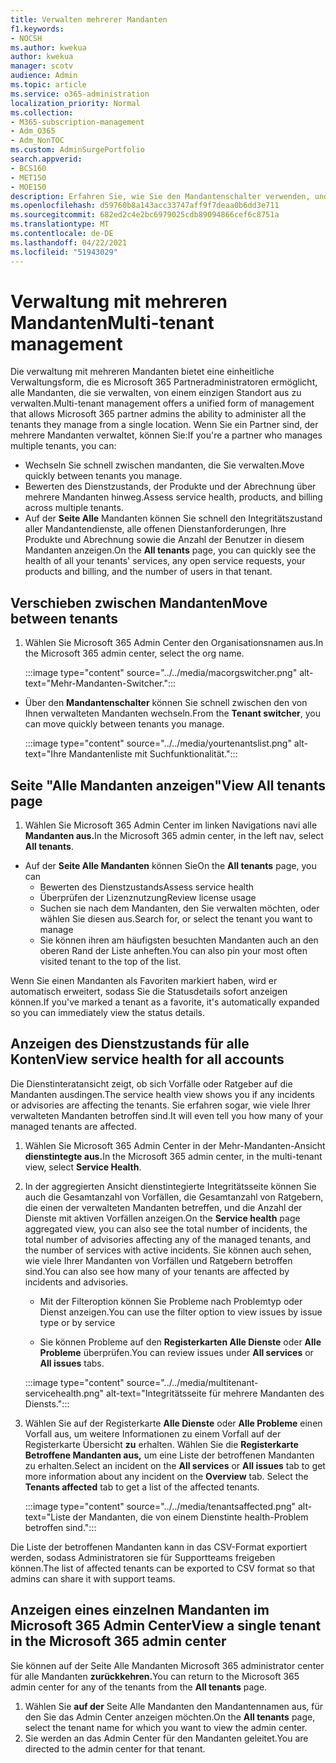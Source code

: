 ```yaml
---
title: Verwalten mehrerer Mandanten
f1.keywords:
- NOCSH
ms.author: kwekua
author: kwekua
manager: scotv
audience: Admin
ms.topic: article
ms.service: o365-administration
localization_priority: Normal
ms.collection:
- M365-subscription-management
- Adm_O365
- Adm_NonTOC
ms.custom: AdminSurgePortfolio
search.appverid:
- BCS160
- MET150
- MOE150
description: Erfahren Sie, wie Sie den Mandantenschalter verwenden, und erfahren Sie mehr mandantenverdingte Ansichten.
ms.openlocfilehash: d59760b8a143acc33747aff9f7deaa0b6dd3e711
ms.sourcegitcommit: 682ed2c4e2bc6979025cdb89094866cef6c8751a
ms.translationtype: MT
ms.contentlocale: de-DE
ms.lasthandoff: 04/22/2021
ms.locfileid: "51943029"
---
```

# <a name="multi-tenant-management"></a><span data-ttu-id="52d14-103">Verwaltung mit mehreren Mandanten</span><span class="sxs-lookup"><span data-stu-id="52d14-103">Multi-tenant management</span></span>

<span data-ttu-id="52d14-104">Die verwaltung mit mehreren Mandanten bietet eine einheitliche Verwaltungsform, die es Microsoft 365 Partneradministratoren ermöglicht, alle Mandanten, die sie verwalten, von einem einzigen Standort aus zu verwalten.</span><span class="sxs-lookup"><span data-stu-id="52d14-104">Multi-tenant management offers a unified form of management that allows Microsoft 365 partner admins the ability to administer all the tenants they manage from a single location.</span></span> <span data-ttu-id="52d14-105">Wenn Sie ein Partner sind, der mehrere Mandanten verwaltet, können Sie:</span><span class="sxs-lookup"><span data-stu-id="52d14-105">If you're a partner who manages multiple tenants, you can:</span></span>

- <span data-ttu-id="52d14-106">Wechseln Sie schnell zwischen mandanten, die Sie verwalten.</span><span class="sxs-lookup"><span data-stu-id="52d14-106">Move quickly between tenants you manage.</span></span>
- <span data-ttu-id="52d14-107">Bewerten des Dienstzustands, der Produkte und der Abrechnung über mehrere Mandanten hinweg.</span><span class="sxs-lookup"><span data-stu-id="52d14-107">Assess service health, products, and billing across multiple tenants.</span></span>
- <span data-ttu-id="52d14-108">Auf der **Seite Alle** Mandanten können Sie schnell den Integritätszustand aller Mandantendienste, alle offenen Dienstanforderungen, Ihre Produkte und Abrechnung sowie die Anzahl der Benutzer in diesem Mandanten anzeigen.</span><span class="sxs-lookup"><span data-stu-id="52d14-108">On the **All tenants** page, you can quickly see the health of all your tenants' services, any open service requests, your products and billing, and the number of users in that tenant.</span></span>

## <a name="move-between-tenants"></a><span data-ttu-id="52d14-109">Verschieben zwischen Mandanten</span><span class="sxs-lookup"><span data-stu-id="52d14-109">Move between tenants</span></span>

1. <span data-ttu-id="52d14-110">Wählen Sie Microsoft 365 Admin Center den Organisationsnamen aus.</span><span class="sxs-lookup"><span data-stu-id="52d14-110">In the Microsoft 365 admin center, select the org name.</span></span>

    :::image type="content" source="../../media/macorgswitcher.png" alt-text="Mehr-Mandanten-Switcher.":::

- <span data-ttu-id="52d14-112">Über den **Mandantenschalter** können Sie schnell zwischen den von Ihnen verwalteten Mandanten wechseln.</span><span class="sxs-lookup"><span data-stu-id="52d14-112">From the **Tenant switcher**, you can move quickly between tenants you manage.</span></span>

    :::image type="content" source="../../media/yourtenantslist.png" alt-text="Ihre Mandantenliste mit Suchfunktionalität.":::

## <a name="view-all-tenants-page"></a><span data-ttu-id="52d14-114">Seite "Alle Mandanten anzeigen"</span><span class="sxs-lookup"><span data-stu-id="52d14-114">View All tenants page</span></span>

1. <span data-ttu-id="52d14-115">Wählen Sie Microsoft 365 Admin Center im linken Navigations navi alle **Mandanten aus.**</span><span class="sxs-lookup"><span data-stu-id="52d14-115">In the Microsoft 365 admin center, in the left nav, select **All tenants**.</span></span>
- <span data-ttu-id="52d14-116">Auf der **Seite Alle Mandanten** können Sie</span><span class="sxs-lookup"><span data-stu-id="52d14-116">On the **All tenants** page, you can</span></span>
  - <span data-ttu-id="52d14-117">Bewerten des Dienstzustands</span><span class="sxs-lookup"><span data-stu-id="52d14-117">Assess service health</span></span>
  - <span data-ttu-id="52d14-118">Überprüfen der Lizenznutzung</span><span class="sxs-lookup"><span data-stu-id="52d14-118">Review license usage</span></span>
  - <span data-ttu-id="52d14-119">Suchen sie nach dem Mandanten, den Sie verwalten möchten, oder wählen Sie diesen aus.</span><span class="sxs-lookup"><span data-stu-id="52d14-119">Search for, or select the tenant you want to manage</span></span>
  - <span data-ttu-id="52d14-120">Sie können ihren am häufigsten besuchten Mandanten auch an den oberen Rand der Liste anheften.</span><span class="sxs-lookup"><span data-stu-id="52d14-120">You can also pin your most often visited tenant to the top of the list.</span></span>

<span data-ttu-id="52d14-121">Wenn Sie einen Mandanten als Favoriten markiert haben, wird er automatisch erweitert, sodass Sie die Statusdetails sofort anzeigen können.</span><span class="sxs-lookup"><span data-stu-id="52d14-121">If you've marked a tenant as a favorite, it's automatically expanded so you can immediately view the status details.</span></span>

## <a name="view-service-health-for-all-accounts"></a><span data-ttu-id="52d14-122">Anzeigen des Dienstzustands für alle Konten</span><span class="sxs-lookup"><span data-stu-id="52d14-122">View service health for all accounts</span></span>

<span data-ttu-id="52d14-123">Die Dienstinteratansicht zeigt, ob sich Vorfälle oder Ratgeber auf die Mandanten ausdingen.</span><span class="sxs-lookup"><span data-stu-id="52d14-123">The service health view shows you if any incidents or advisories are affecting the tenants.</span></span> <span data-ttu-id="52d14-124">Sie erfahren sogar, wie viele Ihrer verwalteten Mandanten betroffen sind.</span><span class="sxs-lookup"><span data-stu-id="52d14-124">It will even tell you how many of your managed tenants are affected.</span></span>

1. <span data-ttu-id="52d14-125">Wählen Sie Microsoft 365 Admin Center in der Mehr-Mandanten-Ansicht **dienstintegte aus.**</span><span class="sxs-lookup"><span data-stu-id="52d14-125">In the Microsoft 365 admin center, in the multi-tenant view, select **Service Health**.</span></span>
2. <span data-ttu-id="52d14-126">In  der aggregierten Ansicht dienstintegierte Integritätsseite können Sie auch die Gesamtanzahl von Vorfällen, die Gesamtanzahl von Ratgebern, die einen der verwalteten Mandanten betreffen, und die Anzahl der Dienste mit aktiven Vorfällen anzeigen.</span><span class="sxs-lookup"><span data-stu-id="52d14-126">On the **Service health** page aggregated view, you can also see the total number of incidents, the total number of advisories affecting any of the managed tenants, and the number of services with active incidents.</span></span> <span data-ttu-id="52d14-127">Sie können auch sehen, wie viele Ihrer Mandanten von Vorfällen und Ratgebern betroffen sind.</span><span class="sxs-lookup"><span data-stu-id="52d14-127">You can also see how many of your tenants are affected by incidents and advisories.</span></span>

    - <span data-ttu-id="52d14-128">Mit der Filteroption können Sie Probleme nach Problemtyp oder Dienst anzeigen.</span><span class="sxs-lookup"><span data-stu-id="52d14-128">You can use the filter option to view issues by issue type or by service</span></span>

    - <span data-ttu-id="52d14-129">Sie können Probleme auf den **Registerkarten Alle Dienste** oder **Alle Probleme** überprüfen.</span><span class="sxs-lookup"><span data-stu-id="52d14-129">You can review issues under **All services** or **All issues** tabs.</span></span>

    :::image type="content" source="../../media/multitenant-servicehealth.png" alt-text="Integritätsseite für mehrere Mandanten des Diensts.":::
1. <span data-ttu-id="52d14-131">Wählen Sie auf der Registerkarte **Alle Dienste** oder **Alle Probleme** einen Vorfall aus, um weitere Informationen zu einem Vorfall auf der Registerkarte Übersicht **zu** erhalten. Wählen Sie die **Registerkarte Betroffene Mandanten aus,** um eine Liste der betroffenen Mandanten zu erhalten.</span><span class="sxs-lookup"><span data-stu-id="52d14-131">Select an incident on the **All services** or **All issues** tab to get more information about any incident on the **Overview** tab. Select the **Tenants affected** tab to get a list of the affected tenants.</span></span>

    :::image type="content" source="../../media/tenantsaffected.png" alt-text="Liste der Mandanten, die von einem Dienstinte health-Problem betroffen sind.":::

<span data-ttu-id="52d14-133">Die Liste der betroffenen Mandanten kann in das CSV-Format exportiert werden, sodass Administratoren sie für Supportteams freigeben können.</span><span class="sxs-lookup"><span data-stu-id="52d14-133">The list of affected tenants can be exported to CSV format so that admins can share it with support teams.</span></span>

## <a name="view-a-single-tenant-in-the-microsoft-365-admin-center"></a><span data-ttu-id="52d14-134">Anzeigen eines einzelnen Mandanten im Microsoft 365 Admin Center</span><span class="sxs-lookup"><span data-stu-id="52d14-134">View a single tenant in the Microsoft 365 admin center</span></span>

<span data-ttu-id="52d14-135">Sie können auf der Seite Alle Mandanten Microsoft 365 administrator center für alle Mandanten **zurückkehren.**</span><span class="sxs-lookup"><span data-stu-id="52d14-135">You can return to the Microsoft 365 admin center for any of the tenants from the **All tenants** page.</span></span>

1. <span data-ttu-id="52d14-136">Wählen Sie **auf der** Seite Alle Mandanten den Mandantennamen aus, für den Sie das Admin Center anzeigen möchten.</span><span class="sxs-lookup"><span data-stu-id="52d14-136">On the **All tenants** page, select the tenant name for which you want to view the admin center.</span></span>
2. <span data-ttu-id="52d14-137">Sie werden an das Admin Center für den Mandanten geleitet.</span><span class="sxs-lookup"><span data-stu-id="52d14-137">You are directed to the admin center for that tenant.</span></span>